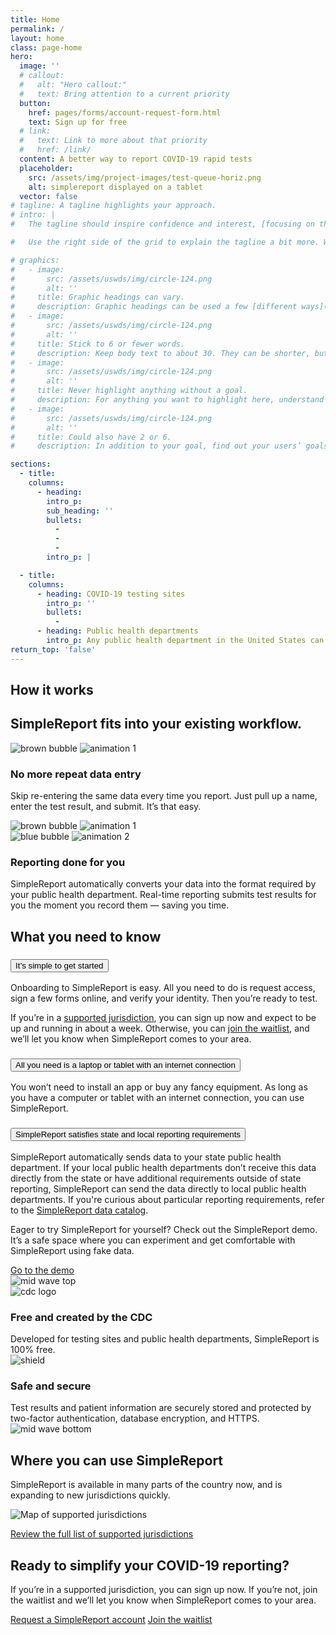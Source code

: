 ```yaml
---
title: Home
permalink: /
layout: home
class: page-home
hero:
  image: ''
  # callout:
  #   alt: "Hero callout:"
  #   text: Bring attention to a current priority
  button:
    href: pages/forms/account-request-form.html
    text: Sign up for free
  # link:
  #   text: Link to more about that priority
  #   href: /link/
  content: A better way to report COVID-19 rapid tests
  placeholder:
    src: /assets/img/project-images/test-queue-horiz.png
    alt: simplereport displayed on a tablet
  vector: false
# tagline: A tagline highlights your approach.
# intro: |
#   The tagline should inspire confidence and interest, [focusing on the value](javascript:void(0);) that your overall approach offers to your audience. Use a heading typeface and keep your tagline to just a few words, and don’t confuse or mystify.

#   Use the right side of the grid to explain the tagline a bit more. What are your goals? How do you do your work? Write in the present tense, and stay brief here. People who are interested can find details on internal pages.

# graphics:
#   - image:
#       src: /assets/uswds/img/circle-124.png
#       alt: ''
#     title: Graphic headings can vary.
#     description: Graphic headings can be used a few [different ways](javascript:void(0);), depending on what your landing page is for. Highlight your values, specific program areas, or results.
#   - image:
#       src: /assets/uswds/img/circle-124.png
#       alt: ''
#     title: Stick to 6 or fewer words.
#     description: Keep body text to about 30. They can be shorter, but try to be somewhat balanced across all four. It creates a clean appearance with good spacing.
#   - image:
#       src: /assets/uswds/img/circle-124.png
#       alt: ''
#     title: Never highlight anything without a goal.
#     description: For anything you want to highlight here, understand what your users know now, and what activity or impression you want from them after they see it.
#   - image:
#       src: /assets/uswds/img/circle-124.png
#       alt: ''
#     title: Could also have 2 or 6.
#     description: In addition to your goal, find out your users’ goals. [What do they want to know](https://18f.gsa.gov/) or do that supports your mission? Use these headings to show those.

sections:
  - title:
    columns:
      - heading:
        intro_p:
        sub_heading: ''
        bullets:
          -
          -
          -
        intro_p: |

  - title:
    columns:
      - heading: COVID-19 testing sites
        intro_p: ''
        bullets:
          -
      - heading: Public health departments
        intro_p: Any public health department in the United States can use SimpleReport. SimpleReport is built to scale up and can connect you to thousands of testing sites, ensuring you get results through one tool, in the format that’s easiest for you.
return_top: 'false'
---
```


<section class="margin-y-4 tablet:margin-y-8">
  <div class="grid-container">
    <div class="section__title-line"></div>
    <h2 class="section__heading">How it works</h2>
    <div class="section__title-line"></div>
    <!-- <div class="display-flex flex-justify-center margin-top-2">
      <img class="illustration-image" src="{{ '/assets/img/how-it-works.svg' | relative_url }}" alt="how it works">
    </div> -->
    <h2 class="font-heading-xl text-medium text-primary-darker margin-top-3 tablet:margin-top-5">
      SimpleReport fits into your existing workflow.
    </h2>
    <div class="grid-row margin-top-5">
      <div class="display-flex flex-justify-end tablet:display-none">
        <img class="brown-bubble flex-align-self-start" src="{{ '/assets/img/brown-bubble.svg' | relative_url }}" alt="brown bubble">
        <img class="animation-1 flex-align-self-end" src="{{ '/assets/img/animation1.gif' | relative_url }}" alt="animation 1">
      </div>
      <div class="grid-row grid-gap-6 display-flex">
        <div class="tablet:grid-col-5 grid-col-12 flex-align-self-end">
          <h3 class="font-heading-3 text-primary-darker text-medium margin-top-4 desktop:margin-top-0">
            No more repeat data entry
          </h3>
          <p class="usa-intro line-height-sans-4">
            Skip re-entering the same data every time you report. Just pull up a name, enter the test result, and submit. It’s that easy.
          </p>
        </div>
        <div class="display-none tablet:display-block grid-col-7">
          <div class="display-flex flex-justify-end">
            <img class="brown-bubble" src="{{ '/assets/img/brown-bubble.svg' | relative_url }}" alt="brown bubble">
            <img class="animation-1 flex-align-self-end" src="{{ '/assets/img/animation1.gif' | relative_url }}" alt="animation 1">
          </div>
        </div>
      </div>
      <div class="grid-row grid-gap-6 margin-top-6 tablet:margin-top-card">
        <div class="tablet-lg:grid-col-7 grid-col-12">
          <div class="display-flex">
          <img class="blue-bubble flex-align-self-start" src="{{ '/assets/img/blue-bubble.svg' | relative_url }}" alt="blue bubble">
          <img class="animation-2" src="{{ '/assets/img/animation2.gif' | relative_url }}" alt="animation 2">
          </div>
        </div>
        <div class="tablet-lg:grid-col-5 grid-col-12">
          <h3 class="font-heading-3 text-primary-darker text-medium margin-top-4 desktop:margin-top-0">
            Reporting done for you
          </h3>
          <p class="usa-intro line-height-sans-4">
            SimpleReport automatically converts your data into the format required by your public health department. Real-time reporting submits test results for you the moment you record them — saving you time.
          </p>
        </div>
      </div>
    </div>
  </div>
</section>

<section class="margin-y-4 tablet:margin-y-8">
  <div class="grid-container">
    <div class="section__title-line"></div>
    <h2 class="section__heading">What you need to know</h2>
    <div class="section__title-line"></div>
    <div class="usa-accordion margin-top-4">
      <!-- Use the accurate heading level to maintain the document outline -->
      <h3 class="usa-accordion__heading">
        <button 
          class="usa-accordion__button font-ui-md text-medium text-primary-darker"
          aria-expanded="false"
          aria-controls="a1">
          It’s simple to get started
        </button>
      </h3>
      <div id="a1" class="usa-accordion__content usa-prose text-primary-darker">
        <p>Onboarding to SimpleReport is easy. All you need to do is request access, sign a few forms online, and verify your identity. Then you’re ready to test.</p>
        <p>If you’re in a <a href="{% link _pages/resources/using-simplereport/manage-facility-info/find-supported-jurisdictions.md %}">supported jurisdiction</a>, you can sign up now and expect to be up and running in about a week. Otherwise, you can <a href="{% link pages/forms/waitlist-form.html %}">join the waitlist</a>, and we’ll let you know when SimpleReport comes to your area.</p>
      </div>
      <h3 class="usa-accordion__heading">
        <button 
          class="usa-accordion__button font-ui-md text-medium text-primary-darker"
          aria-expanded="false"
          aria-controls="a2">
          All you need is a laptop or tablet with an internet connection
        </button>
      </h3>
      <div id="a2" class="usa-accordion__content usa-prose">
        <p>You won’t need to install an app or buy any fancy equipment. As long as you have a computer or tablet with an internet connection, you can use SimpleReport.</p>
      </div>
      <h3 class="usa-accordion__heading">
        <button 
          class="usa-accordion__button font-ui-md text-medium text-primary-darker"
          aria-expanded="false"
          aria-controls="a3">
          SimpleReport satisfies state and local reporting requirements
        </button>
      </h3>
      <div id="a3" class="usa-accordion__content usa-prose">
        <p>SimpleReport automatically sends data to your state public health department. If your local public health departments don’t receive this data directly from the state or have additional requirements outside of state reporting, SimpleReport can send the data directly to local public health departments. If you're curious about particular reporting requirements, refer to the <a href="#">SimpleReport data catalog</a>.</p>
      </div>
    </div>
  </div>
</section>

<section class="margin-y-4 tablet:margin-y-8">
  <div class="grid-container usa-prose">
    <p class="usa-intro">Eager to try SimpleReport for yourself? Check out the SimpleReport demo. It’s a safe space where you can experiment and get comfortable with SimpleReport using fake data.</p>
    <a class="usa-button usa-button--accent-cool text-no-underline text-ink" href="https://training.simplereport.gov/app/queue?facility=adddb27d-3be3-48b7-b959-ea506fd92ce6">Go to the demo</a>
  </div>
</section>

<section>
  <img class="mid-wave-top" src="{{ '/assets/img/mid-wave-top.svg' | relative_url }}" alt="mid wave top">
  <div class="bg-accent-cool-lighter padding-top-4 tablet:padding-top-0">
    <div class="grid-container">
      <div class="grid-row grid-gap grid-gap-small-btm section-columns">
        <div class="tablet:grid-col usa-prose">
          <img class="height-9" src="{{ '/assets/img/cdc-logo-large.png' | relative_url }}" alt="cdc logo">
          <h3 class="font-heading-lg text-primary-darker margin-top-2">
            Free and created by the CDC
          </h3>
          <div class="font-body-sm">
            Developed for testing sites and public health departments, SimpleReport is 100% free.
          </div>
        </div>
        <div class="tablet:grid-col usa-prose">
          <img class="height-9" src="{{ '/assets/img/shield.svg' | relative_url }}" alt="shield">
          <h3 class="font-heading-lg text-primary-darker margin-top-2">
            Safe and secure
          </h3>
          <div class="font-body-sm">
            Test results and patient information are securely stored and protected by two-factor authentication, database encryption, and HTTPS.
          </div>
        </div>
      </div>
    </div>
  </div>
  <img class="mid-wave-bottom" src="{{ '/assets/img/mid-wave-bottom.svg' | relative_url }}" alt="mid wave bottom">
</section>

<section class="margin-y-4 tablet:margin-top-2 tablet:margin-bottom-8">
  <div class="grid-container">
    <div class="section__title-line"></div>
    <h2 class="section__heading">Where you can use SimpleReport</h2>
    <div class="section__title-line"></div>
    <div class="usa-prose margin-top-4">
      <p class="usa-intro">SimpleReport is available in many parts of the country now, and is expanding to new jurisdictions quickly.</p>
      <img class="padding-x-10" src="{{ '/assets/img/home-map.jpg' | relative_url }}" alt="Map of supported jurisdictions">
      <p><a href="{% link _pages/resources/using-simplereport/manage-facility-info/find-supported-jurisdictions.md %}">Review the full list of supported jurisdictions</a></p>
    </div>
  </div>
</section>

<section class="usa-section bg-primary usa-dark-background">
  <div class="grid-container">
    <div class="usa-prose">
      <h2 class="font-heading-lg text-white">
        Ready to simplify your COVID-19 reporting?
      </h2>
      <p class="usa-intro">If you’re in a supported jurisdiction, you can sign up now. If you’re not, join the waitlist and we’ll let you know when SimpleReport comes to your area.</p>
      <a class="usa-button usa-button--big usa-button--accent-cool margin-top-5 text-no-underline text-ink font-body-sm" href="{% link pages/forms/account-request-form.html %}">Request a SimpleReport account</a>
      <a class="usa-button usa-button--big usa-button--outline usa-button--inverse margin-top-5 text-no-underline font-body-sm" href="{% link pages/forms/waitlist-form.html %}">Join the waitlist</a>
    </div>
  </div>
</section>
